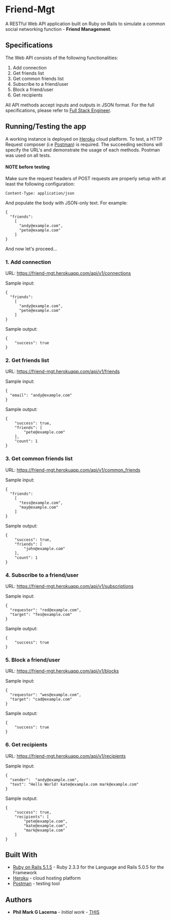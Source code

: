 # Friend-Mgt

A RESTful Web API application built on Ruby on Rails to simulate a common social networking function - **Friend Management**.

## Specifications

The Web API consists of the following functionalities:
1. Add connection
2. Get friends list
3. Get common friends list
4. Subscribe to a friend/user
5. Block a friend/user
6. Get recipients

All API methods accept inputs and outputs in JSON format.
For the full specifications, please refer to [Full Stack Engineer](https://gist.github.com/winston/51d26e4587b5e0bbf03fcad558111c08).

## Running/Testing the app

A working instance is deployed on [Heroku](https://www.heroku.com/) cloud platform. To test, a HTTP Request composer (i.e [Postman](https://www.getpostman.com)) is required. The succeeding sections will specify the URL's and demonstrate the usage of each methods. Postman was used on all tests.

#### NOTE before testing
Make sure the request headers of POST requests are properly setup with at least the following configuration:
```
Content-Type: application/json
```
And populate the body with JSON-only text. For example:
```
{
  "friends":
    [
      "andy@example.com",
      "pete@example.com"
    ]
}
```
And now let's proceed...

### 1. Add connection

URL: https://friend-mgt.herokuapp.com/api/v1/connections

Sample input:
```
{
  "friends":
    [
      "andy@example.com",
      "pete@example.com"
    ]
}
```
Sample output:
```
{
    "success": true
}
```

### 2. Get friends list

URL: https://friend-mgt.herokuapp.com/api/v1/friends

Sample input:
```
{
  "email": "andy@example.com"
}
```
Sample output:
```
{
    "success": true,
    "friends": [
        "pete@example.com"
    ],
    "count": 1
}
```

### 3. Get common friends list
URL: https://friend-mgt.herokuapp.com/api/v1/common_friends

Sample input:
```
{
  "friends":
    [
      "tess@example.com",
      "may@example.com"
    ]
}
```
Sample output:
```
{
    "success": true,
    "friends": [
        "john@example.com"
    ],
    "count": 1
}
```

### 4. Subscribe to a friend/user
URL: https://friend-mgt.herokuapp.com/api/v1/subscriptions

Sample input:
```
{
  "requestor": "red@example.com",
  "target": "fes@example.com"
}
```
Sample output:
```
{
    "success": true
}
```

### 5. Block a friend/user
URL: https://friend-mgt.herokuapp.com/api/v1/blocks

Sample input:
```
{
  "requestor": "wes@example.com",
  "target": "cad@example.com"
}
```
Sample output:
```
{
    "success": true
}
```

### 6. Get recipients
URL: https://friend-mgt.herokuapp.com/api/v1/recipients

Sample input:
```
{
  "sender":  "andy@example.com",
  "text": "Hello World! kate@example.com mark@example.com"
}
```
Sample output:
```
{
    "success": true,
    "recipients": [
        "pete@example.com",
        "kate@example.com",
        "mark@example.com"
    ]
}
```

## Built With

* [Ruby on Rails 5.1.5](http://rubyonrails.org) - Ruby 2.3.3 for the Language and Rails 5.0.5 for the Framework
* [Heroku](https://www.heroku.com/) - cloud hosting platform
* [Postman](https://www.getpostman.com/) - testing tool

## Authors

* **Phil Mark G Lacerna** - *Initial work* - [THIS](https://github.com/phyllac/friend-mgt)

